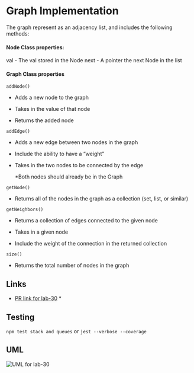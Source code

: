 # Graph Implementation
The graph represent as an adjacency list, and includes the following methods:



#### Node Class properties:

val - The val stored in the Node
next - A pointer the next Node in the list

#### Graph Class properties

`addNode()`

  * Adds a new node to the graph

  * Takes in the value of that node

  * Returns the added node

`addEdge()`

  * Adds a new edge between two nodes in the graph

  * Include the ability to have a “weight”

  * Takes in the two nodes to be connected by the edge

    *Both nodes should already be in the Graph

`getNode()`

  * Returns all of the nodes in the graph as a collection (set, list, or similar)

`getNeighbors()`

  * Returns a collection of edges connected to the given node

  * Takes in a given node

  * Include the weight of the connection in the returned collection 

`size()`

  * Returns the total number of nodes in the graph

    
## Links

* [PR link for lab-30]() *

    
    
## Testing
  `npm test stack and queues` or `jest --verbose --coverage`

## UML
![UML for lab-30]()